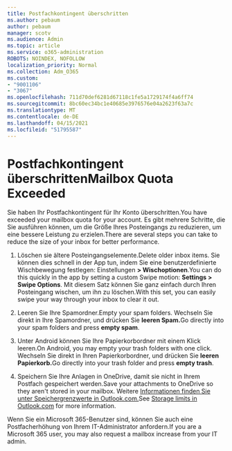 ```yaml
---
title: Postfachkontingent überschritten
ms.author: pebaum
author: pebaum
manager: scotv
ms.audience: Admin
ms.topic: article
ms.service: o365-administration
ROBOTS: NOINDEX, NOFOLLOW
localization_priority: Normal
ms.collection: Adm_O365
ms.custom:
- "9001106"
- "3067"
ms.openlocfilehash: 711d70def6281d67118c1fe5a1729174f4a6ff74
ms.sourcegitcommit: 8bc60ec34bc1e40685e3976576e04a2623f63a7c
ms.translationtype: MT
ms.contentlocale: de-DE
ms.lasthandoff: 04/15/2021
ms.locfileid: "51795587"
---
```

# <a name="mailbox-quota-exceeded"></a><span data-ttu-id="a9bae-102">Postfachkontingent überschritten</span><span class="sxs-lookup"><span data-stu-id="a9bae-102">Mailbox Quota Exceeded</span></span>

<span data-ttu-id="a9bae-103">Sie haben Ihr Postfachkontingent für Ihr Konto überschritten.</span><span class="sxs-lookup"><span data-stu-id="a9bae-103">You have exceeded your mailbox quota for your account.</span></span> <span data-ttu-id="a9bae-104">Es gibt mehrere Schritte, die Sie ausführen können, um die Größe Ihres Posteingangs zu reduzieren, um eine bessere Leistung zu erzielen.</span><span class="sxs-lookup"><span data-stu-id="a9bae-104">There are several steps you can take to reduce the size of your inbox for better performance.</span></span>

1. <span data-ttu-id="a9bae-105">Löschen sie ältere Posteingangselemente.</span><span class="sxs-lookup"><span data-stu-id="a9bae-105">Delete older inbox items.</span></span> <span data-ttu-id="a9bae-106">Sie können dies schnell in der App tun, indem Sie eine benutzerdefinierte Wischbewegung festlegen: Einstellungen **> Wischoptionen**.</span><span class="sxs-lookup"><span data-stu-id="a9bae-106">You can do this quickly in the app by setting a custom Swipe motion: **Settings > Swipe Options**.</span></span> <span data-ttu-id="a9bae-107">Mit diesem Satz können Sie ganz einfach durch Ihren Posteingang wischen, um ihn zu löschen.</span><span class="sxs-lookup"><span data-stu-id="a9bae-107">With this set, you can easily swipe your way through your inbox to clear it out.</span></span>

2. <span data-ttu-id="a9bae-108">Leeren Sie Ihre Spamordner.</span><span class="sxs-lookup"><span data-stu-id="a9bae-108">Empty your spam folders.</span></span> <span data-ttu-id="a9bae-109">Wechseln Sie direkt in Ihre Spamordner, und drücken Sie **leeren Spam.**</span><span class="sxs-lookup"><span data-stu-id="a9bae-109">Go directly into your spam folders and press **empty spam**.</span></span>

3. <span data-ttu-id="a9bae-110">Unter Android können Sie Ihre Papierkorbordner mit einem Klick leeren.</span><span class="sxs-lookup"><span data-stu-id="a9bae-110">On Android, you may empty your trash folders with one click.</span></span> <span data-ttu-id="a9bae-111">Wechseln Sie direkt in Ihren Papierkorbordner, und drücken Sie **leeren Papierkorb.**</span><span class="sxs-lookup"><span data-stu-id="a9bae-111">Go directly into your trash folder and press **empty trash**.</span></span> 

4. <span data-ttu-id="a9bae-112">Speichern Sie Ihre Anlagen in OneDrive, damit sie nicht in Ihrem Postfach gespeichert werden.</span><span class="sxs-lookup"><span data-stu-id="a9bae-112">Save your attachments to OneDrive so they aren't stored in your mailbox.</span></span> <span data-ttu-id="a9bae-113">Weitere [Informationen finden Sie unter Speichergrenzwerte in Outlook.com.](https://support.office.com/article/storage-limits-in-outlook-com-7ac99134-69e5-4619-ac0b-2d313bba5e9e)</span><span class="sxs-lookup"><span data-stu-id="a9bae-113">See [Storage limits in Outlook.com](https://support.office.com/article/storage-limits-in-outlook-com-7ac99134-69e5-4619-ac0b-2d313bba5e9e) for more information.</span></span> 

<span data-ttu-id="a9bae-114">Wenn Sie ein Microsoft 365-Benutzer sind, können Sie auch eine Postfacherhöhung von Ihrem IT-Administrator anfordern.</span><span class="sxs-lookup"><span data-stu-id="a9bae-114">If you are a Microsoft 365 user, you may also request a mailbox increase from your IT admin.</span></span>